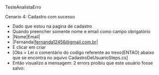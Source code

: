  TesteAnalistaErro

Cenario 4: Cadastro com sucesso

- Dado que estou na pagina de cadastro
- Quando preencher somente nome e email como campo obrigatório
- |Nome|Email|
- |Fernanda|fernanda12456@gmail.com.br|
- E clicar em criar
- [Obs = Lei o comentário do codigo referente ao trexo(ENTAO) abaixo que se encontra no aquivo CadastroDeUsuarioSteps.cs]
- Então visualizo a mensagem: 2 errors proibiu que este usuário fosse salvo:


